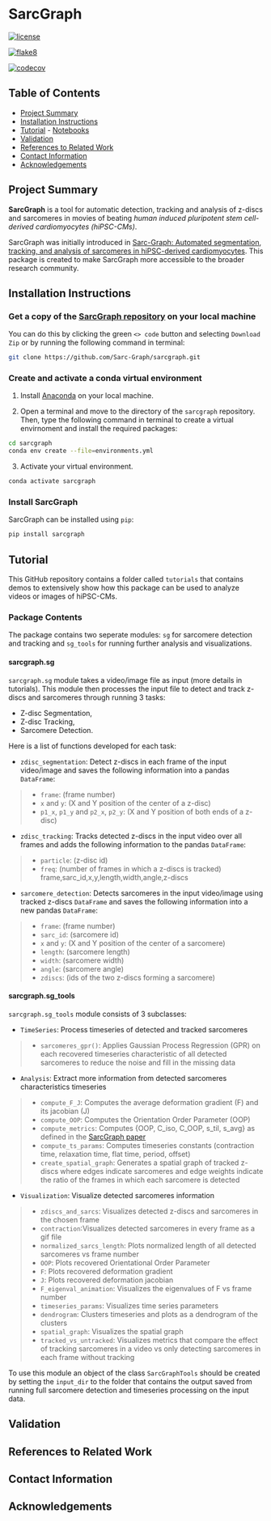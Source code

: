 # **SarcGraph**

[![license](https://img.shields.io/badge/license-MIT-green.svg)](https://github.com/Sarc-Graph/sarcgraph#license)

[![flake8](https://github.com/Sarc-Graph/sarcgraph/actions/workflows/black_flake8.yml/badge.svg)](https://github.com/Sarc-Graph/sarcgraph/actions/workflows/black_flake8.yml)

[![codecov](https://codecov.io/gh/Sarc-Graph/sarcgraph/branch/main/graph/badge.svg?token=XNE85EJ4GX)](https://codecov.io/gh/Sarc-Graph/sarcgraph)

## **Table of Contents**
* [Project Summary](#summary)
* [Installation Instructions](#install)
* [Tutorial](#tutorial) - [Notebooks](https://github.com/Sarc-Graph/sarcgraph/tree/main/tutorials)
* [Validation](#validation)
* [References to Related Work](#references)
* [Contact Information](#contact)
* [Acknowledgements](#acknowledge)

## **Project Summary** <a name="summary"></a>

**SarcGraph** is a tool for automatic detection, tracking and analysis of
z-discs and sarcomeres in movies of beating *human induced pluripotent stem
cell-derived cardiomyocytes (hiPSC-CMs)*.

SarcGraph was initially introduced in [Sarc-Graph: Automated segmentation, tracking, and analysis of sarcomeres in hiPSC-derived cardiomyocytes](https://journals.plos.org/ploscompbiol/article?id=10.1371/journal.pcbi.1009443).
This package is created to make SarcGraph more accessible to the broader
research community.

## **Installation Instructions** <a name="install"></a>

### **Get a copy of the [SarcGraph repository](https://github.com/Sarc-Graph/sarcgraph) on your local machine**

You can do this by clicking the green ``<> code`` button and selecting ``Download Zip`` or by running the following command in terminal:

```bash
git clone https://github.com/Sarc-Graph/sarcgraph.git
```

### **Create and activate a conda virtual environment**

1. Install [Anaconda](https://docs.anaconda.com/anaconda/install/) on your local machine.

2. Open a terminal and move to the directory of the ``sarcgraph`` repository. Then, type the following command in terminal to create a virtual envirnoment and install the required packages:

```bash
cd sarcgraph
conda env create --file=environments.yml
```

3. Activate your virtual environment.

```bash
conda activate sarcgraph
```

### **Install SarcGraph**

SarcGraph can be installed using ``pip``:

```bash
pip install sarcgraph
```

## **Tutorial** <a name="tutorial"></a>

This GitHub repository contains a folder called ``tutorials`` that contains demos to extensively show how this package can be used to analyze videos or images of hiPSC-CMs.

### **Package Contents** <a name="whats-in-package"></a>

The package contains two seperate modules: `sg` for sarcomere detection and tracking and `sg_tools` for running further analysis and visualizations.

#### **sarcgraph.sg** <a name="sarcgraph.py"></a>
`sarcgraph.sg` module takes a video/image file as input (more details in tutorials). This module then processes the input file to detect and track z-discs and sarcomeres through running 3 tasks:

 - Z-disc Segmentation,
 - Z-disc Tracking,
 - Sarcomere Detection.

Here is a list of functions developed for each task:

- `zdisc_segmentation`: Detect z-discs in each frame of the input video/image and saves the following information into a pandas `DataFrame`:

> - `frame`: (frame number) 
> - `x` and `y`: (X and Y position of the center of a z-disc)
> - `p1_x`, `p1_y` and `p2_x`, `p2_y`: (X and Y position of both ends of a z-disc)

- `zdisc_tracking`: Tracks detected z-discs in the input video over all frames and adds the following information to the pandas `DataFrame`:

> - `particle`: (z-disc id)
> - `freq`: (number of frames in which a z-discs is tracked)
frame,sarc_id,x,y,length,width,angle,z-discs

- `sarcomere_detection`: Detects sarcomeres in the input video/image using tracked z-discs `DataFrame` and saves the following information into a new pandas `DataFrame`:

> - `frame`: (frame number)
> - `sarc_id`: (sarcomere id)
> - `x` and `y`: (X and Y position of the center of a sarcomere)
> - `length`: (sarcomere length)
> - `width`: (sarcomere width)
> - `angle`: (sarcomere angle)
> - `zdiscs`: (ids of the two z-discs forming a sarcomere)


#### **sarcgraph.sg_tools** <a name="sarcgraph_tools.py"></a>

`sarcgraph.sg_tools` module consists of 3 subclasses:

- `TimeSeries`: Process timeseries of detected and tracked sarcomeres

> - `sarcomeres_gpr()`: Applies Gaussian Process Regression (GPR) on each recovered timeseries characteristic of all detected sarcomeres to reduce the noise and fill in the missing data

- `Analysis`: Extract more information from detected sarcomeres characteristics timeseries

> - `compute_F_J`: Computes the average deformation gradient (F) and its jacobian (J)
> - `compute_OOP`: Computes the Orientation Order Parameter (OOP)
> - `compute_metrics`: Computes {OOP, C_iso, C_OOP, s_til, s_avg} as defined in the [SarcGraph paper](https://journals.plos.org/ploscompbiol/article?id=10.1371/journal.pcbi.1009443)
> - `compute_ts_params`: Computes timeseries constants (contraction time, relaxation time, flat time, period, offset)
> - `create_spatial_graph`: Generates a spatial graph of tracked z-discs where edges indicate sarcomeres and edge weights indicate the ratio of the frames in which each sarcomere is detected

- `Visualization`: Visualize detected sarcomeres information

> - `zdiscs_and_sarcs`: Visualizes detected z-discs and sarcomeres in the chosen frame
> - `contraction`:Visualizes detected sarcomeres in every frame as a gif file
> - `normalized_sarcs_length`: Plots normalized length of all detected sarcomeres vs frame number
> - `OOP`: Plots recovered Orientational Order Parameter
> - `F`: Plots recovered deformation gradient
> - `J`: Plots recovered deformation jacobian
> - `F_eigenval_animation`: Visualizes the eigenvalues of F vs frame number
> - `timeseries_params`: Visualizes time series parameters
> - `dendrogram`: Clusters timeseries and plots as a dendrogram of the clusters
> - `spatial_graph`: Visualizes the spatial graph
> - `tracked_vs_untracked`: Visualizes metrics that compare the effect of tracking sarcomeres in a video vs only detecting sarcomeres in each frame without tracking

To use this module an object of the class `SarcGraphTools` should be created by setting the `input_dir` to the folder that contains the output saved from running full sarcomere detection and timeseries processing on the input data.

## Validation <a name="validation"></a>

## References to Related Work <a name="references"></a>

## Contact Information <a name="contact"></a>

## Acknowledgements <a name="acknowledge"></a>
